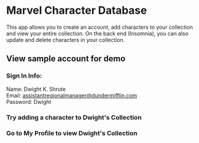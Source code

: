 # Marvel Character Database
This app allows you to create an account, add characters to your collection and view your entire collection. On the back end (Insomnia), you can also update and delete characters in your collection.

## View sample account for demo
### Sign In Info:
Name: Dwight K. Shrute<br />
Email: assistantregionalmanager@dundermifflin.com<br />
Password: Dwight<br />
### Try adding a character to Dwight's Collection
### Go to My Profile to view Dwight's Collection